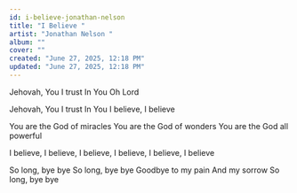 ```yaml
---
id: i-believe-jonathan-nelson
title: "I Believe "
artist: "Jonathan Nelson "
album: ""
cover: ""
created: "June 27, 2025, 12:18 PM"
updated: "June 27, 2025, 12:18 PM"
---
```


Jehovah, You
I trust
In You
Oh Lord

Jehovah, You
I trust
In You
I believe, I believe

You are the God of miracles
You are the God of wonders
You are the God all powerful

I believe, I believe,
I believe, I believe,
I believe, I believe

So long, bye bye
So long, bye bye
Goodbye to my pain
And my sorrow
So long, bye bye
